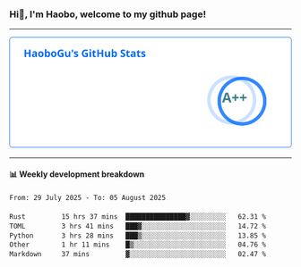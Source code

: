 <!--<h2 align="center"> Hi👋, I'm Haobo, welcome to my github page! </h2>-->
### Hi👋, I'm Haobo, welcome to my github page!
-------

<img href="https://github.com/HaoboGu" src="assets/stats.svg" alt="github stats" /> 

-------

#### 📊 **Weekly development breakdown**
<!--START_SECTION:waka-->

```txt
From: 29 July 2025 - To: 05 August 2025

Rust         15 hrs 37 mins  ███████████████▓░░░░░░░░░   62.31 %
TOML         3 hrs 41 mins   ███▓░░░░░░░░░░░░░░░░░░░░░   14.72 %
Python       3 hrs 28 mins   ███▒░░░░░░░░░░░░░░░░░░░░░   13.85 %
Other        1 hr 11 mins    █▒░░░░░░░░░░░░░░░░░░░░░░░   04.76 %
Markdown     37 mins         ▓░░░░░░░░░░░░░░░░░░░░░░░░   02.47 %
```

<!--END_SECTION:waka-->
<!--
backup url: https://github-readme-status-dusky-ten.vercel.app/api?username=HaoboGu&count_private=true&show_icons=true&theme=transparent&border_color=2f80ed
-->
<!--
**HaoboGu/HaoboGu** is a ✨ _special_ ✨ repository because its `README.md` (this file) appears on your GitHub profile.

Here are some ideas to get you started:

- 🔭 I’m currently working on AI-assisted programming tools
- 🌱 I’m currently learning ...
- 👯 I’m looking to collaborate on ...
- 🤔 I’m looking for help with ...
- 💬 Ask me about ...
- 📫 How to reach me: ...
- 😄 Pronouns: ...
- ⚡ Fun fact: ...
-->
